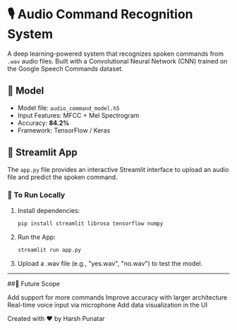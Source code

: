 # 🎙️ Audio Command Recognition System

A deep learning-powered system that recognizes spoken commands from `.wav` audio files. Built with a Convolutional Neural Network (CNN) trained on the Google Speech Commands dataset.

## 🧠 Model

- Model file: `audio_command_model.h5`
- Input Features: MFCC + Mel Spectrogram
- Accuracy: **84.2%**
- Framework: TensorFlow / Keras

## 🚀 Streamlit App

The `app.py` file provides an interactive Streamlit interface to upload an audio file and predict the spoken command.

### 🔧 To Run Locally

1. Install dependencies:

   ```bash
   pip install streamlit librosa tensorflow numpy
   ```
  
2. Run the App:
   ```bash
   streamlit run app.py
   ```

3. Upload a .wav file (e.g., "yes.wav", "no.wav") to test the model.

---


##📌 Future Scope

Add support for more commands
Improve accuracy with larger architecture
Real-time voice input via microphone
Add data visualization in the UI


Created with ❤️ by Harsh Punatar
